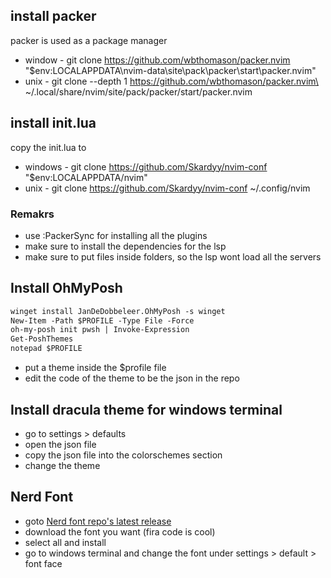 ## install packer

packer is used as a package manager
* window - git clone https://github.com/wbthomason/packer.nvim "$env:LOCALAPPDATA\nvim-data\site\pack\packer\start\packer.nvim"
* unix - git clone --depth 1 https://github.com/wbthomason/packer.nvim\ ~/.local/share/nvim/site/pack/packer/start/packer.nvim

## install init.lua  
copy the init.lua to
* windows - git clone https://github.com/Skardyy/nvim-conf "$env:LOCALAPPDATA/nvim"
* unix - git clone https://github.com/Skardyy/nvim-conf ~/.config/nvim

### Remakrs  
* use :PackerSync for installing all the plugins
* make sure to install the dependencies for the lsp
* make sure to put files inside folders, so the lsp wont load all the servers

## Install OhMyPosh  
```diff
winget install JanDeDobbeleer.OhMyPosh -s winget
New-Item -Path $PROFILE -Type File -Force
oh-my-posh init pwsh | Invoke-Expression
Get-PoshThemes
notepad $PROFILE
```
* put a theme inside the $profile file
* edit the code of the theme to be the json in the repo

## Install dracula theme for windows terminal  
* go to settings > defaults
* open the json file
* copy the json file into the colorschemes section
* change the theme

## Nerd Font  
* goto [Nerd font repo's latest release](https://github.com/ryanoasis/nerd-fonts/releases/latest)
* download the font you want (fira code is cool)
* select all and install
* go to windows terminal and change the font under settings > default > font face
